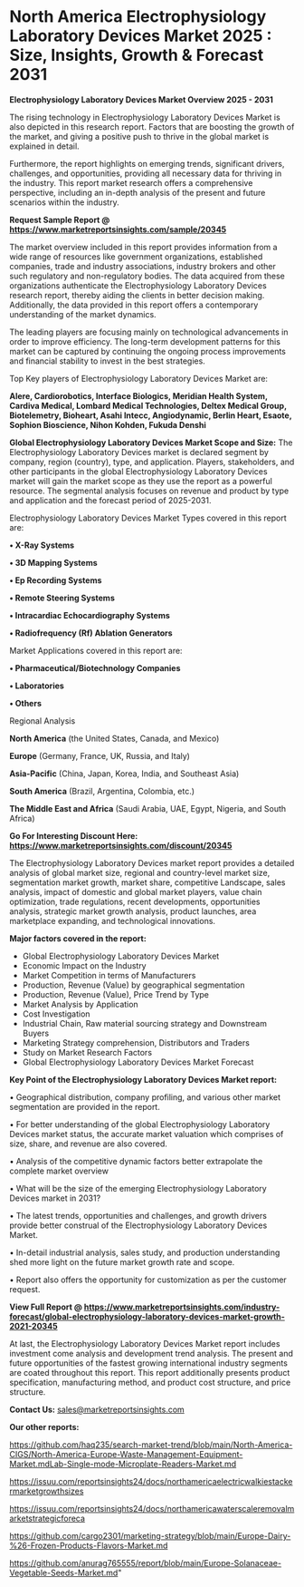 # North America Electrophysiology Laboratory Devices Market 2025 : Size, Insights, Growth & Forecast 2031

<Strong> Electrophysiology Laboratory Devices Market Overview 2025 - 2031</strong>

The rising technology in Electrophysiology Laboratory Devices Market is also depicted in this research report. Factors that are boosting the growth of the market, and giving a positive push to thrive in the global market is explained in detail.

Furthermore, the report highlights on emerging trends, significant drivers, challenges, and opportunities, providing all necessary data for thriving in the industry. This report market research offers a comprehensive perspective, including an in-depth analysis of the present and future scenarios within the industry.

<strong>Request Sample Report @ <a href=https://www.marketreportsinsights.com/sample/20345>https://www.marketreportsinsights.com/sample/20345</a></strong>

The market overview included in this report provides information from a wide range of resources like government organizations, established companies, trade and industry associations, industry brokers and other such regulatory and non-regulatory bodies. The data acquired from these organizations authenticate the Electrophysiology Laboratory Devices research report, thereby aiding the clients in better decision making. Additionally, the data provided in this report offers a contemporary understanding of the market dynamics.

The leading players are focusing mainly on technological advancements in order to improve efficiency. The long-term development patterns for this market can be captured by continuing the ongoing process improvements and financial stability to invest in the best strategies.

Top Key players of Electrophysiology Laboratory Devices Market are:

<strong>Alere, Cardiorobotics, Interface Biologics, Meridian Health System, Cardiva Medical, Lombard Medical Technologies, Deltex Medical Group, Biotelemetry, Bioheart, Asahi Intecc, Angiodynamic, Berlin Heart, Esaote, Sophion Bioscience, Nihon Kohden, Fukuda Denshi</strong>

<strong><b>Global Electrophysiology Laboratory Devices Market Scope and Size:</b></strong>
The Electrophysiology Laboratory Devices market is declared segment by company, region (country), type, and application. Players, stakeholders, and other participants in the global Electrophysiology Laboratory Devices market will gain the market scope as they use the report as a powerful resource. The segmental analysis focuses on revenue and product by type and application and the forecast period of 2025-2031.

Electrophysiology Laboratory Devices Market Types covered in this report are:

<strong>• X-Ray Systems

• 3D Mapping Systems

• Ep Recording Systems

• Remote Steering Systems

• Intracardiac Echocardiography Systems

• Radiofrequency (Rf) Ablation Generators</strong>

Market Applications covered in this report are:

<strong>• Pharmaceutical/Biotechnology Companies

• Laboratories

• Others</strong> 

Regional Analysis

<strong>North America</strong> (the United States, Canada, and Mexico)

<strong>Europe</strong> (Germany, France, UK, Russia, and Italy)

<strong>Asia-Pacific</strong> (China, Japan, Korea, India, and Southeast Asia)

<strong>South America</strong> (Brazil, Argentina, Colombia, etc.)

<strong>The Middle East and Africa</strong> (Saudi Arabia, UAE, Egypt, Nigeria, and South Africa)

<strong>Go For Interesting Discount Here: <a href=https://www.marketreportsinsights.com/discount/20345>https://www.marketreportsinsights.com/discount/20345</a></strong>

The Electrophysiology Laboratory Devices market report provides a detailed analysis of global market size, regional and country-level market size, segmentation market growth, market share, competitive Landscape, sales analysis, impact of domestic and global market players, value chain optimization, trade regulations, recent developments, opportunities analysis, strategic market growth analysis, product launches, area marketplace expanding, and technological innovations.

<strong><b>Major factors covered in the report:</b></strong>
<ul>
  <li>Global Electrophysiology Laboratory Devices Market </li>
  <li>Economic Impact on the Industry</li>
  <li>Market Competition in terms of Manufacturers</li>
  <li>Production, Revenue (Value) by geographical segmentation</li>
  <li>Production, Revenue (Value), Price Trend by Type</li>
  <li>Market Analysis by Application</li>
  <li>Cost Investigation</li>
  <li>Industrial Chain, Raw material sourcing strategy and Downstream Buyers</li>
  <li>Marketing Strategy comprehension, Distributors and Traders</li>
  <li>Study on Market Research Factors</li>
  <li>Global Electrophysiology Laboratory Devices Market Forecast</li>
</ul>

<strong><b>Key Point of the Electrophysiology Laboratory Devices Market report:</b></strong>

• Geographical distribution, company profiling, and various other market segmentation are provided in the report.

• For better understanding of the global Electrophysiology Laboratory Devices market status, the accurate market valuation which comprises of size, share, and revenue are also covered.

• Analysis of the competitive dynamic factors better extrapolate the complete market overview

• What will be the size of the emerging Electrophysiology Laboratory Devices market in 2031?

• The latest trends, opportunities and challenges, and growth drivers provide better construal of the Electrophysiology Laboratory Devices Market.

• In-detail industrial analysis, sales study, and production understanding shed more light on the future market growth rate and scope.

• Report also offers the opportunity for customization as per the customer request.

<strong><b>View Full Report @ <a href=https://www.marketreportsinsights.com/industry-forecast/global-electrophysiology-laboratory-devices-market-growth-2021-20345>https://www.marketreportsinsights.com/industry-forecast/global-electrophysiology-laboratory-devices-market-growth-2021-20345</a></b></strong>


At last, the Electrophysiology Laboratory Devices Market report includes investment come analysis and development trend analysis. The present and future opportunities of the fastest growing international industry segments are coated throughout this report. This report additionally presents product specification, manufacturing method, and product cost structure, and price structure.

<strong>Contact Us:</strong>
sales@marketreportsinsights.com

<strong>Our other reports:</strong>

<a href=https://github.com/haq235/search-market-trend/blob/main/North-America-CIGS/North-America-Europe-Waste-Management-Equipment-Market.mdLab-Single-mode-Microplate-Readers-Market.md>https://github.com/haq235/search-market-trend/blob/main/North-America-CIGS/North-America-Europe-Waste-Management-Equipment-Market.mdLab-Single-mode-Microplate-Readers-Market.md</a>

<a href=https://issuu.com/reportsinsights24/docs/northamericaelectricwalkiestackermarketgrowthsizes>https://issuu.com/reportsinsights24/docs/northamericaelectricwalkiestackermarketgrowthsizes</a>

<a href=https://issuu.com/reportsinsights24/docs/northamericawaterscaleremovalmarketstrategicforeca>https://issuu.com/reportsinsights24/docs/northamericawaterscaleremovalmarketstrategicforeca</a>

<a href=https://github.com/cargo2301/marketing-strategy/blob/main/Europe-Dairy-%26-Frozen-Products-Flavors-Market.md>https://github.com/cargo2301/marketing-strategy/blob/main/Europe-Dairy-%26-Frozen-Products-Flavors-Market.md</a>

<a href=https://github.com/anurag765555/report/blob/main/Europe-Solanaceae-Vegetable-Seeds-Market.md>https://github.com/anurag765555/report/blob/main/Europe-Solanaceae-Vegetable-Seeds-Market.md</a>"
